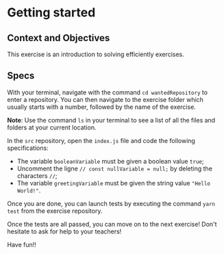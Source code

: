 # Getting started

## Context and Objectives

This exercise is an introduction to solving efficiently exercises.

## Specs

With your terminal, navigate with the command `cd wantedRepository` to enter a repository.
You can then navigate to the exercise folder which usually starts with a number, followed by the name of the exercise.

**Note**: Use the command `ls` in your terminal to see a list of all the files and folders at your current location.

In the `src` repository, open the `index.js` file and code the following specifications:

- The variable `booleanVariable` must be given a boolean value `true`;
- Uncomment the ligne `// const nullVariable = null;` by deleting the characters `//`;
- The variable `greetingVariable` must be given the string value `"Hello World!"`.

Once you are done, you can launch tests by executing the command `yarn test` from the exercise repository.

Once the tests are all passed, you can move on to the next exercise!
Don't hesitate to ask for help to your teachers!

Have fun!!
